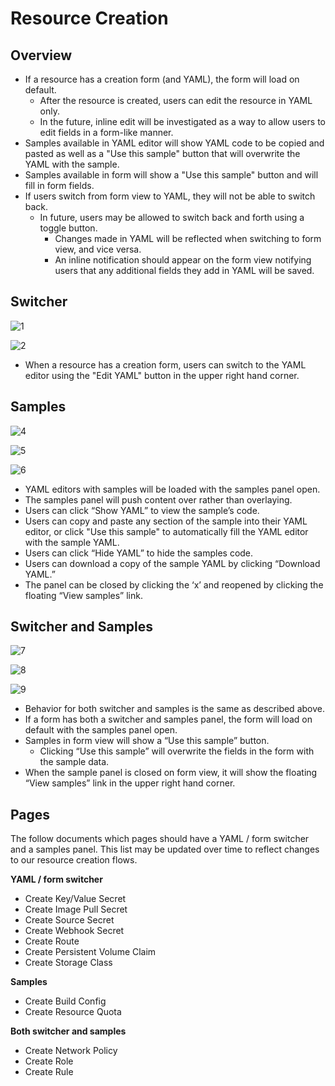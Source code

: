# Resource Creation

## Overview
* If a resource has a creation form (and YAML), the form will load on default.
  * After the resource is created, users can edit the resource in YAML only.
  * In the future, inline edit will be investigated as a way to allow users to edit fields in a form-like manner.
* Samples available in YAML editor will show YAML code to be copied and pasted as well as a "Use this sample" button that will overwrite the YAML with the sample.
* Samples available in form will show a "Use this sample" button and will fill in form fields.
* If users switch from form view to YAML, they will not be able to switch back.
  * In future, users may be allowed to switch back and forth using a toggle button.
    * Changes made in YAML will be reflected when switching to form view, and vice versa.
    * An inline notification should appear on the form view notifying users that any additional fields they add in YAML will be saved.


## Switcher
![1](img/switcher-form.png)

![2](img/switcher-YAML.png)

* When a resource has a creation form, users can switch to the YAML editor using the "Edit YAML" button in the upper right hand corner.


## Samples
![4](img/sample1.png)

![5](img/sample2.png)

![6](img/no-sample.png)

* YAML editors with samples will be loaded with the samples panel open.
* The samples panel will push content over rather than overlaying.
* Users can click “Show YAML” to view the sample’s code.
* Users can copy and paste any section of the sample into their YAML editor, or click "Use this sample" to automatically fill the YAML editor with the sample YAML.
* Users can click “Hide YAML” to hide the samples code.
* Users can download a copy of the sample YAML by clicking “Download YAML.”
* The panel can be closed by clicking the ‘x’ and reopened by clicking the floating “View samples” link.


## Switcher and Samples
![7](img/both-form.png)

![8](img/both-YAML.png)

![9](img/both-form2.png)

* Behavior for both switcher and samples is the same as described above.
* If a form has both a switcher and samples panel, the form will load on default with the samples panel open.
* Samples in form view will show a “Use this sample” button.
  * Clicking “Use this sample” will overwrite the fields in the form with the sample data.
* When the sample panel is closed on form view, it will show the floating “View samples” link in the upper right hand corner.


## Pages
The follow documents which pages should have a YAML / form switcher and a samples panel. This list may be updated over time to reflect changes to our resource creation flows.

**YAML / form switcher**
* Create Key/Value Secret
* Create Image Pull Secret
* Create Source Secret
* Create Webhook Secret
* Create Route
* Create Persistent Volume Claim
* Create Storage Class

**Samples**
* Create Build Config
* Create Resource Quota

**Both switcher and samples**
* Create Network Policy
* Create Role
* Create Rule
